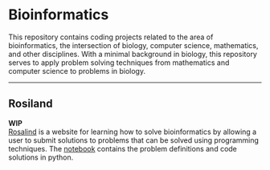 # Bioinformatics

This repository contains coding projects related to the area of bioinformatics, the intersection of biology, computer science, mathematics, and other disciplines. With a minimal background in biology, this repository serves to apply problem solving techniques from mathematics and computer science to problems in biology. 

---

## Rosiland
**WIP**  
[Rosalind](http://rosalind.info/problems/locations/) is a website for learning how to solve bioinformatics by allowing a user to submit solutions to problems that can be solved using programming techniques. The [notebook](https://github.com/kyleclarkson/Bioinformatics-Projects/blob/master/rosalind/bioinfomatics_stronghold_problems.ipynb) contains the problem definitions and code solutions in python.
